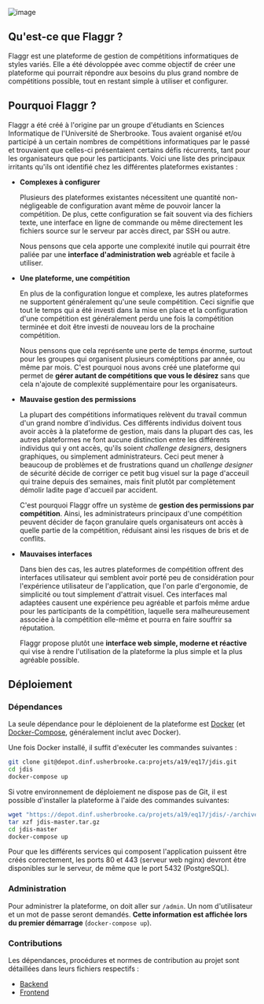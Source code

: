 ![image](https://user-images.githubusercontent.com/14599855/70843130-39169700-1dfb-11ea-8057-36536f60072e.png)

## Qu'est-ce que Flaggr ?

Flaggr est une plateforme de gestion de compétitions informatiques de styles variés. Elle a été dévoloppée avec comme objectif de créer une plateforme qui pourrait répondre aux besoins du plus grand nombre de compétitions possible, tout en restant simple à utiliser et configurer.

## Pourquoi Flaggr ?

Flaggr a été créé à l'origine par un groupe d'étudiants en Sciences Informatique de l'Université de Sherbrooke. Tous avaient organisé et/ou participé à un certain nombres de compétitions informatiques par le passé et trouvaient que celles-ci présentaient certains défis récurrents, tant pour les organisateurs que pour les participants. Voici une liste des principaux irritants qu'ils ont identifié chez les différentes plateformes existantes :

* **Complexes à configurer**

    Plusieurs des plateformes existantes nécessitent une quantité non-négligeable de configuration avant même de pouvoir lancer la compétition. De plus, cette configuration se fait souvent via des fichiers texte, une interface en ligne de commande ou même directement les fichiers source sur le serveur par accès direct, par SSH ou autre.
    
    Nous pensons que cela apporte une complexité inutile qui pourrait être paliée par une **interface d'administration web** agréable et facile à utiliser.

* **Une plateforme, une compétition**

    En plus de la configuration longue et complexe, les autres plateformes ne supportent généralement qu'une seule compétition. Ceci signifie que tout le temps qui a été investi dans la mise en place et la configuration d'une compétition est généralement perdu une fois la compétition terminée et doit être investi de nouveau lors de la prochaine compétition.

    Nous pensons que cela représente une perte de temps énorme, surtout pour les groupes qui organisent plusieurs coméptitions par année, ou même par mois. C'est pourquoi nous avons créé une plateforme qui permet de **gérer autant de compétitions que vous le désirez** sans que cela n'ajoute de complexité supplémentaire pour les organisateurs.

* **Mauvaise gestion des permissions**

    La plupart des compétitions informatiques relèvent du travail commun d'un grand nombre d'individus. Ces différents individus doivent tous avoir accès à la plateforme de gestion, mais dans la plupart des cas, les autres plateformes ne font aucune distinction entre les différents individus qui y ont accès, qu'ils soient *challenge designers*, designers graphiques, ou simplement administrateurs. Ceci peut mener à beaucoup de problèmes et de frustrations quand un *challenge designer* de sécurité décide de corriger ce petit bug visuel sur la page d'acceuil qui traine depuis des semaines, mais finit plutôt par complètement démolir ladite page d'accueil par accident.

    C'est pourquoi Flaggr offre un système de **gestion des permissions par compétition**. Ainsi, les administrateurs principaux d'une compétition peuvent décider de façon granulaire quels organisateurs ont accès à quelle partie de la compétition, réduisant ainsi les risques de bris et de conflits.

* **Mauvaises interfaces**

    Dans bien des cas, les autres plateformes de compétition offrent des interfaces utilisateur qui semblent avoir porté peu de considération pour l'expérience utilisateur de l'application, que l'on parle d'ergonomie, de simplicité ou tout simplement d'attrait visuel. Ces interfaces mal adaptées causent une expérience peu agréable et parfois même ardue pour les participants de la compétition, laquelle sera malheureusement associée à la compétition elle-même et pourra en faire souffrir sa réputation.

    Flaggr propose plutôt une **interface web simple, moderne et réactive** qui vise à rendre l'utilisation de la plateforme la plus simple et la plus agréable possible.

## Déploiement

### Dépendances

La seule dépendance pour le déploienent de la plateforme est [Docker](https://www.docker.com/) (et [Docker-Compose](https://docs.docker.com/compose/), généralement inclut avec Docker).

Une fois Docker installé, il suffit d'exécuter les commandes suivantes :

```bash
git clone git@depot.dinf.usherbrooke.ca:projets/a19/eq17/jdis.git
cd jdis
docker-compose up
```

Si votre environnement de déploiement ne dispose pas de Git, il est possible d'installer la plateforme à l'aide des commandes suivantes:

```bash
wget "https://depot.dinf.usherbrooke.ca/projets/a19/eq17/jdis/-/archive/master/jdis-master.tar.gz"
tar xzf jdis-master.tar.gz
cd jdis-master
docker-compose up
```

Pour que les différents services qui composent l'application puissent être créés correctement, les ports 80 et 443 (serveur web nginx) devront être disponibles sur le serveur, de même que le port 5432 (PostgreSQL).

### Administration

Pour administrer la plateforme, on doit aller sur `/admin`. Un nom d'utilisateur et un mot de passe seront demandés. **Cette information est affichée lors du premier démarrage** (`docker-compose up`).

### Contributions

Les dépendances, procédures et normes de contribution au projet sont détaillées dans leurs fichiers respectifs :

* [Backend](backend/README.md)
* [Frontend](frontend/README.md)
